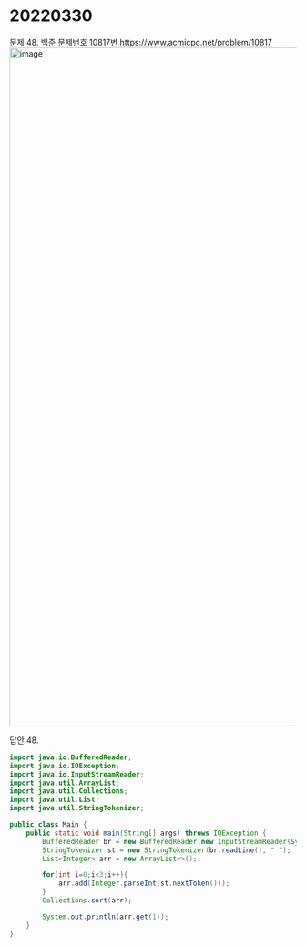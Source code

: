 20220330
========
문제 48. 백준 문제번호 10817번 https://www.acmicpc.net/problem/10817
<br/>
<img width="1191" alt="image" src="https://user-images.githubusercontent.com/65878311/160642285-5038c3ee-36ac-4f2c-ad22-01d080bb1684.png">

답안 48.

~~~java
import java.io.BufferedReader;
import java.io.IOException;
import java.io.InputStreamReader;
import java.util.ArrayList;
import java.util.Collections;
import java.util.List;
import java.util.StringTokenizer;

public class Main {
    public static void main(String[] args) throws IOException {
        BufferedReader br = new BufferedReader(new InputStreamReader(System.in));
        StringTokenizer st = new StringTokenizer(br.readLine(), " ");
        List<Integer> arr = new ArrayList<>();

        for(int i=0;i<3;i++){
            arr.add(Integer.parseInt(st.nextToken()));
        }
        Collections.sort(arr);

        System.out.println(arr.get(1));
    }
}
~~~
